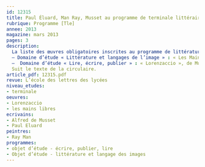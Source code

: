 ```yaml
---
id: 12315
title: Paul Éluard, Man Ray, Musset au programme de terminale littéraire en 2013-2014
rubrique: Programme [Tle]
annee: 2013
magazine: mars 2013
pages: 3
description: 
  La liste des œuvres obligatoires inscrites au programme de littérature de la classe terminale de la série littéraire est publiée au BOEN :
  – Domaine d’étude « Littérature et langages de l’image » : « Les Mains libres », de Paul Éluard et Man Ray.
  –  Domaine d’étude « Lire, écrire, publier » : « Lorenzaccio », de Musset.
  Suit le texte de la circulaire.
article_pdf: 12315.pdf
revue: L’école des lettres des lycées
niveau_etudes:
- terminale
oeuvres:
- Lorenzaccio
- les mains libres
ecrivains:
- Alfred de Musset
- Paul Eluard
peintres:
- Ray Man
programmes:
- objet d’étude - écrire, publier, lire
- Objet d’étude - littérature et langage des images
---
```

